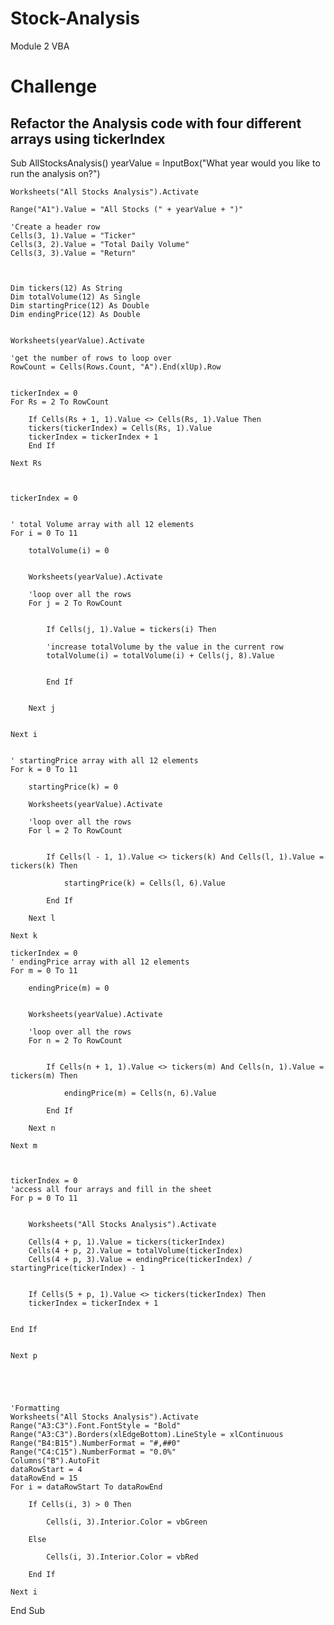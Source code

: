 # Stock-Analysis
 Module 2 VBA
# Challenge
## Refactor the Analysis code with four different arrays using tickerIndex
Sub AllStocksAnalysis()
    yearValue = InputBox("What year would you like to run the analysis on?")

    Worksheets("All Stocks Analysis").Activate

    Range("A1").Value = "All Stocks (" + yearValue + ")"

    'Create a header row
    Cells(3, 1).Value = "Ticker"
    Cells(3, 2).Value = "Total Daily Volume"
    Cells(3, 3).Value = "Return"
    
    
    
    Dim tickers(12) As String
    Dim totalVolume(12) As Single
    Dim startingPrice(12) As Double
    Dim endingPrice(12) As Double
            
    
    Worksheets(yearValue).Activate

    'get the number of rows to loop over
    RowCount = Cells(Rows.Count, "A").End(xlUp).Row
    
    
    tickerIndex = 0
    For Rs = 2 To RowCount
        
        If Cells(Rs + 1, 1).Value <> Cells(Rs, 1).Value Then
        tickers(tickerIndex) = Cells(Rs, 1).Value
        tickerIndex = tickerIndex + 1
        End If
        
    Next Rs
    
    
    
    tickerIndex = 0
    
    
    ' total Volume array with all 12 elements
    For i = 0 To 11

        totalVolume(i) = 0
    
        
        Worksheets(yearValue).Activate

        'loop over all the rows
        For j = 2 To RowCount
    
            
            If Cells(j, 1).Value = tickers(i) Then

            'increase totalVolume by the value in the current row
            totalVolume(i) = totalVolume(i) + Cells(j, 8).Value
        
     
            End If
            
            
        Next j
        
        
    Next i
    

    ' startingPrice array with all 12 elements
    For k = 0 To 11

        startingPrice(k) = 0
        
        Worksheets(yearValue).Activate

        'loop over all the rows
        For l = 2 To RowCount
    
            
            If Cells(l - 1, 1).Value <> tickers(k) And Cells(l, 1).Value = tickers(k) Then

                startingPrice(k) = Cells(l, 6).Value

            End If
            
        Next l

    Next k
    
    tickerIndex = 0
    ' endingPrice array with all 12 elements
    For m = 0 To 11

        endingPrice(m) = 0

        
        Worksheets(yearValue).Activate

        'loop over all the rows
        For n = 2 To RowCount
    

            If Cells(n + 1, 1).Value <> tickers(m) And Cells(n, 1).Value = tickers(m) Then

                endingPrice(m) = Cells(n, 6).Value

            End If
            
        Next n

    Next m
     
     
     
    tickerIndex = 0
    'access all four arrays and fill in the sheet
    For p = 0 To 11
            

        Worksheets("All Stocks Analysis").Activate
        
        Cells(4 + p, 1).Value = tickers(tickerIndex)
        Cells(4 + p, 2).Value = totalVolume(tickerIndex)
        Cells(4 + p, 3).Value = endingPrice(tickerIndex) / startingPrice(tickerIndex) - 1
        
    
        If Cells(5 + p, 1).Value <> tickers(tickerIndex) Then
        tickerIndex = tickerIndex + 1
                
                
    End If


    Next p
     
 
 
 
 
    'Formatting
    Worksheets("All Stocks Analysis").Activate
    Range("A3:C3").Font.FontStyle = "Bold"
    Range("A3:C3").Borders(xlEdgeBottom).LineStyle = xlContinuous
    Range("B4:B15").NumberFormat = "#,##0"
    Range("C4:C15").NumberFormat = "0.0%"
    Columns("B").AutoFit
    dataRowStart = 4
    dataRowEnd = 15
    For i = dataRowStart To dataRowEnd

        If Cells(i, 3) > 0 Then

            Cells(i, 3).Interior.Color = vbGreen

        Else

            Cells(i, 3).Interior.Color = vbRed

        End If

    Next i

    
End Sub

